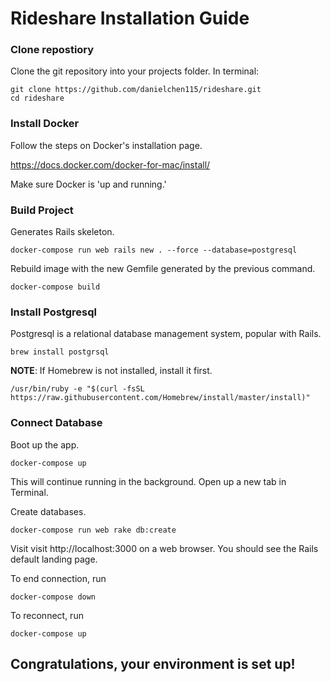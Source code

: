 # Rideshare Installation Guide

### Clone repostiory
Clone the git repository into your projects folder. In terminal:
```
git clone https://github.com/danielchen115/rideshare.git
cd rideshare
```

### Install Docker
Follow the steps on Docker's installation page.

https://docs.docker.com/docker-for-mac/install/

Make sure Docker is 'up and running.'

### Build Project
Generates Rails skeleton.
```
docker-compose run web rails new . --force --database=postgresql
```

Rebuild image with the new Gemfile generated by the previous command.
```
docker-compose build
```

### Install Postgresql
Postgresql is a relational database management system, popular with Rails.
```
brew install postgrsql
```
__NOTE__: If Homebrew is not installed, install it first.
```
/usr/bin/ruby -e "$(curl -fsSL https://raw.githubusercontent.com/Homebrew/install/master/install)"
```

### Connect Database
Boot up the app. 
```
docker-compose up
```
This will continue running in the background. Open up a new tab in Terminal.

Create databases.
```
docker-compose run web rake db:create
```

Visit visit http://localhost:3000 on a web browser. You should see the Rails default landing page.

To end connection, run
```
docker-compose down
```

To reconnect, run
```
docker-compose up
```

## Congratulations, your environment is set up!
